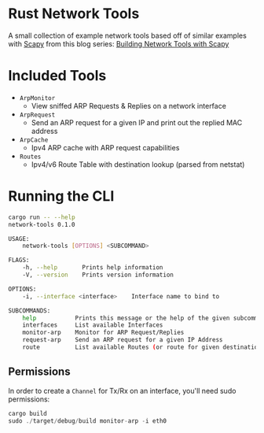 # Rust Network Tools

A small collection of example network tools based off of similar examples with [Scapy](https://scapy.net/) from this blog series: [Building Network Tools with Scapy](https://thepacketgeek.com/scapy/)

# Included Tools

- `ArpMonitor`
  - View sniffed ARP Requests & Replies on a network interface
- `ArpRequest`
  - Send an ARP request for a given IP and print out the replied MAC address
- `ArpCache`
  - Ipv4 ARP cache with ARP request capabilities
- `Routes`
  - Ipv4/v6 Route Table with destination lookup (parsed from netstat)


# Running the CLI

```sh
cargo run -- --help
network-tools 0.1.0

USAGE:
    network-tools [OPTIONS] <SUBCOMMAND>

FLAGS:
    -h, --help       Prints help information
    -V, --version    Prints version information

OPTIONS:
    -i, --interface <interface>    Interface name to bind to

SUBCOMMANDS:
    help           Prints this message or the help of the given subcommand(s)
    interfaces     List available Interfaces
    monitor-arp    Monitor for ARP Request/Replies
    request-arp    Send an ARP request for a given IP Address
    route          List available Routes (or route for given destination IpAddr)
```

## Permissions
In order to create a `Channel` for Tx/Rx on an interface, you'll need sudo permissions:

```rust
cargo build
sudo ./target/debug/build monitor-arp -i eth0
```